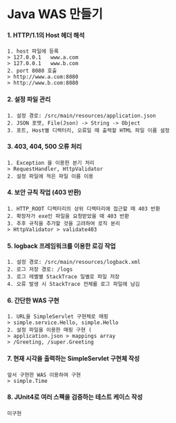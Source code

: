 # Java WAS 만들기
#### 1. HTTP/1.1의 Host 헤더 해석
```
1. host 파일에 등록
> 127.0.0.1   www.a.com
> 127.0.0.1   www.b.com
2. port 8080 호출
> http://www.a.com:8080
> http://www.b.com:8080
```
#### 2. 설정 파일 관리
```
1. 설정 경로: /src/main/resources/application.json
2. JSON 포맷, File(Json) -> String -> Object
3. 포트, Host별 디렉터리, 오류일 때 출력할 HTML 파일 이름 설정
```
#### 3. 403, 404, 500 오류 처리
```
1. Exception 을 이용한 분기 처리
> RequestHandler, HttpValidator
2. 설정 파일에 적은 파일 이름 이용
```
#### 4. 보안 규칙 작업 (403 반환)
```
1. HTTP_ROOT 디렉터리의 상위 디렉터리에 접근할 때 403 반환
2. 확장자가 exe인 파일을 요청받았을 때 403 반환
3. 추후 규칙을 추가할 것을 고려하여 로직 분리
> HttpValidator > validate403
```
#### 5. logback 프레임워크를 이용한 로깅 작업
```
1. 설정 경로: /src/main/resources/logback.xml
2. 로그 저장 경로: /logs
3. 로그 레벨별 StackTrace 일별로 파일 저장
4. 오류 발생 시 StackTrace 전체를 로그 파일에 남김
```
#### 6. 간단한 WAS 구현
```
1. URL을 SimpleServlet 구현체로 매핑
> simple.service.Hello, simple.Hello 
2. 설정 파일을 이용한 매핑 구현 (
> application.json > mappings array
> /Greeting, /super.Greeting
```
#### 7. 현재 시각을 출력하는 SimpleServlet 구현체 작성
```
앞서 구현한 WAS 이용하여 구현
> simple.Time
```
#### 8. JUnit4로 여러 스펙을 검증하는 테스트 케이스 작성
```
미구현
```